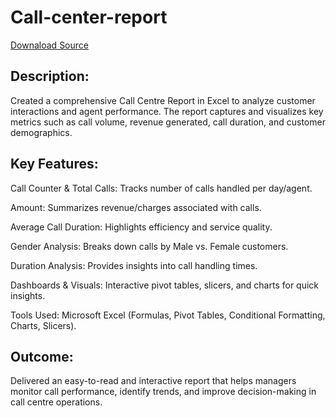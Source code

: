 # Call-center-report

<a href="">Downaload Source</a>
## Description:
Created a comprehensive Call Centre Report in Excel to analyze customer interactions and agent performance. The report captures and visualizes key metrics such as call volume, revenue generated, call duration, and customer demographics.

## Key Features:

Call Counter & Total Calls: Tracks number of calls handled per day/agent.

Amount: Summarizes revenue/charges associated with calls.

Average Call Duration: Highlights efficiency and service quality.

Gender Analysis: Breaks down calls by Male vs. Female customers.

Duration Analysis: Provides insights into call handling times.

Dashboards & Visuals: Interactive pivot tables, slicers, and charts for quick insights.


Tools Used: Microsoft Excel (Formulas, Pivot Tables, Conditional Formatting, Charts, Slicers).

## Outcome:
Delivered an easy-to-read and interactive report that helps managers monitor call performance, identify trends, and improve decision-making in call centre operations.

